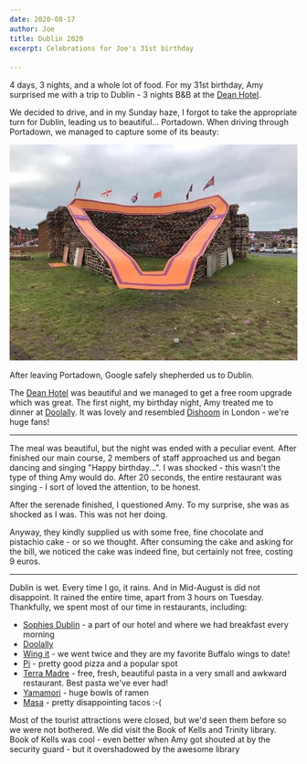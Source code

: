 ```yaml
---
date: 2020-08-17
author: Joe
title: Dublin 2020
excerpt: Celebrations for Joe's 31st birthday

---
```

4 days, 3 nights, and a whole lot of food. For my 31st birthday, Amy surprised me with a trip to Dublin - 3 nights B&B at the [Dean Hotel](https://deandublin.ie/).  
  
We decided to drive, and in my Sunday haze, I forgot to take the appropriate turn for Dublin, leading us to beautiful... Portadown. When driving through Portadown, we managed to capture some of its beauty: 

![](/uploads/sash-bonfire.jpg)

After leaving Portadown, Google safely shepherded us to Dublin.

The [Dean Hotel](https://deandublin.ie/) was beautiful and we managed to get a free room upgrade which was great. The first night, my birthday night, Amy treated me to dinner at [Doolally](https://doolally.ie/). It was lovely and resembled [Dishoom](https://www.dishoom.com/) in London - we're huge fans!

***

The meal was beautiful, but the night was ended with a peculiar event. After finished our main course, 2 members of staff approached us and began dancing and singing "Happy birthday...". I was shocked - this wasn't the type of thing Amy would do. After 20 seconds, the entire restaurant was singing - I sort of loved the attention, to be honest.  
  
After the serenade finished, I questioned Amy. To my surprise, she was as shocked as I was. This was not her doing.

Anyway, they kindly supplied us with some free, fine chocolate and pistachio cake - or so we thought. After consuming the cake and asking for the bill, we noticed the cake was indeed fine, but certainly not free, costing 9 euros.

***

Dublin is wet. Every time I go, it rains. And in Mid-August is did not disappoint. It rained the entire time, apart from 3 hours on Tuesday. Thankfully, we spent most of our time in restaurants, including:

* [Sophies Dublin](https://sophies.ie/) - a part of our hotel and where we had breakfast every morning
* [Doolally](https://doolally.ie/)
* [Wing it](https://wingit.ie/) - we went twice and they are my favorite Buffalo wings to date!
* [Pi]() - pretty good pizza and a popular spot
* [Terra Madre]() - free, fresh, beautiful pasta in a very small and awkward restaurant. Best pasta we've ever had!
* [Yamamori](https://yamamori.ie/) - huge bowls of ramen
* [Masa](http://www.masadublin.com/) - pretty disappointing tacos :-(

Most of the tourist attractions were closed, but we'd seen them before so we were not bothered. We did visit the Book of Kells and Trinity library. Book of Kells was cool - even better when Amy got shouted at by the security guard - but it overshadowed by the awesome library